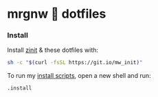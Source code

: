 # mrgnw  dotfiles

### Install
Install [zinit](https://github.com/zdharma-continuum/zinit#install) & these dotfiles with:

```sh
sh -c "$(curl -fsSL https://git.io/mw_init)"
```

To run my [install scripts](init), open a new shell and run:

```
.install
```

